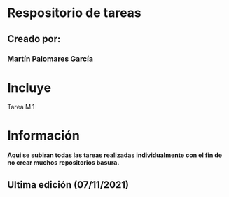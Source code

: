 # Respositorio de tareas 
## Creado por:
### Martín Palomares García

# Incluye 
Tarea M.1

# Información 
#### Aqui se subiran todas las tareas realizadas individualmente con el fin de no crear muchos repositorios basura.

## Ultima edición (07/11/2021)

